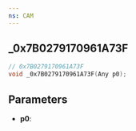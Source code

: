 ```yaml
---
ns: CAM
---
```

## _0x7B0279170961A73F

```c
// 0x7B0279170961A73F
void _0x7B0279170961A73F(Any p0);
```

## Parameters
* **p0**:
